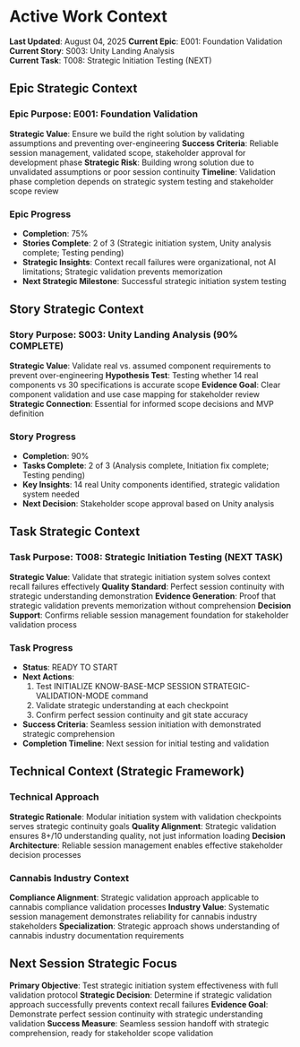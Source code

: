 # Active Work Context
**Last Updated**: August 04, 2025
**Current Epic**: E001: Foundation Validation
**Current Story**: S003: Unity Landing Analysis  
**Current Task**: T008: Strategic Initiation Testing (NEXT)

## Epic Strategic Context
### Epic Purpose: E001: Foundation Validation
**Strategic Value**: Ensure we build the right solution by validating assumptions and preventing over-engineering
**Success Criteria**: Reliable session management, validated scope, stakeholder approval for development phase
**Strategic Risk**: Building wrong solution due to unvalidated assumptions or poor session continuity
**Timeline**: Validation phase completion depends on strategic system testing and stakeholder scope review

### Epic Progress
- **Completion**: 75%
- **Stories Complete**: 2 of 3 (Strategic initiation system, Unity analysis complete; Testing pending)
- **Strategic Insights**: Context recall failures were organizational, not AI limitations; Strategic validation prevents memorization
- **Next Strategic Milestone**: Successful strategic initiation system testing

## Story Strategic Context  
### Story Purpose: S003: Unity Landing Analysis (90% COMPLETE)
**Strategic Value**: Validate real vs. assumed component requirements to prevent over-engineering
**Hypothesis Test**: Testing whether 14 real components vs 30 specifications is accurate scope
**Evidence Goal**: Clear component validation and use case mapping for stakeholder review
**Strategic Connection**: Essential for informed scope decisions and MVP definition

### Story Progress
- **Completion**: 90% 
- **Tasks Complete**: 2 of 3 (Analysis complete, Initiation fix complete; Testing pending)
- **Key Insights**: 14 real Unity components identified, strategic validation system needed
- **Next Decision**: Stakeholder scope approval based on Unity analysis

## Task Strategic Context
### Task Purpose: T008: Strategic Initiation Testing (NEXT TASK)
**Strategic Value**: Validate that strategic initiation system solves context recall failures effectively
**Quality Standard**: Perfect session continuity with strategic understanding demonstration
**Evidence Generation**: Proof that strategic validation prevents memorization without comprehension
**Decision Support**: Confirms reliable session management foundation for stakeholder validation process

### Task Progress
- **Status**: READY TO START
- **Next Actions**: 
  1. Test INITIALIZE KNOW-BASE-MCP SESSION STRATEGIC-VALIDATION-MODE command
  2. Validate strategic understanding at each checkpoint
  3. Confirm perfect session continuity and git state accuracy
- **Success Criteria**: Seamless session initiation with demonstrated strategic comprehension
- **Completion Timeline**: Next session for initial testing and validation

## Technical Context (Strategic Framework)
### Technical Approach
**Strategic Rationale**: Modular initiation system with validation checkpoints serves strategic continuity goals
**Quality Alignment**: Strategic validation ensures 8+/10 understanding quality, not just information loading
**Decision Architecture**: Reliable session management enables effective stakeholder decision processes

### Cannabis Industry Context
**Compliance Alignment**: Strategic validation approach applicable to cannabis compliance validation processes
**Industry Value**: Systematic session management demonstrates reliability for cannabis industry stakeholders
**Specialization**: Strategic approach shows understanding of cannabis industry documentation requirements

## Next Session Strategic Focus
**Primary Objective**: Test strategic initiation system effectiveness with full validation protocol
**Strategic Decision**: Determine if strategic validation approach successfully prevents context recall failures
**Evidence Goal**: Demonstrate perfect session continuity with strategic understanding validation
**Success Measure**: Seamless session handoff with strategic comprehension, ready for stakeholder scope validation
